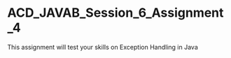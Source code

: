 # ACD_JAVAB_Session_6_Assignment_4
This assignment will test your skills on Exception Handling in Java

